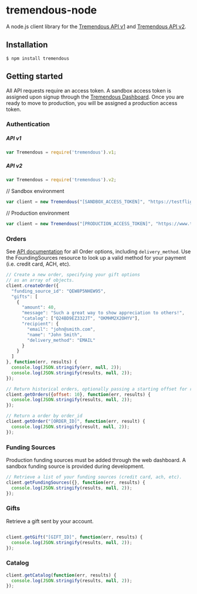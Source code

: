 tremendous-node
==============

A node.js client library for the [Tremendous API v1][1] and [Tremendous API v2][2].

## Installation

```console
$ npm install tremendous
```

## Getting started

All API requests require an access token.  A sandbox access token is assigned upon signup through the [Tremendous Dashboard][3]. Once you are ready to move to production, you will be assigned a production access token.

### Authentication
##### API v1
```javascript
var Tremendous = require('tremendous').v1;
```

##### API v2
```javascript
var Tremendous = require('tremendous').v2;
```

// Sandbox environment
```javascript
var client = new Tremendous("[SANDBOX_ACCESS_TOKEN]", "https://testflight.tremendous.com");
```

// Production environment
```javascript
var client = new Tremendous("[PRODUCTION_ACCESS_TOKEN]", "https://www.tremendous.com");
```


### Orders

See [API documentation][4] for all Order options, including `delivery_method`.  Use the FoundingSources resource to look up a valid method for your payment (i.e. credit card, ACH, etc).

```javascript
// Create a new order, specifying your gift options
// as an array of objects.
client.createOrder({
  "funding_source_id": "QEW8P5NHEW95",
  "gifts": [
    {
      "amount": 40,
      "message": "Such a great way to show appreciation to others!",
      "catalog": ["Q24BD9EZ332JT", "OKMHM2X2OHYV"],
      "recipient": {
        "email": "john@smith.com",
        "name": "John Smith",
        "delivery_method": "EMAIL"
      }
    }
  ]
}, function(err, results) {
  console.log(JSON.stringify(err, null, 2));
  console.log(JSON.stringify(results, null, 2));
});

// Return historical orders, optionally passing a starting offset for results.
client.getOrders({offset: 10}, function(err, results) {
  console.log(JSON.stringify(results, null, 2));
});

// Return a order by order_id
client.getOrder("[ORDER_ID]", function(err, result) {
  console.log(JSON.stringify(result, null, 2));
});
```

### Funding Sources
Production funding sources must be added through the web dashboard. A sandbox funding source is provided during development.

```javascript
// Retrieve a list of your funding sources (credit card, ach, etc).
client.getFundingSources({}, function(err, results) {
  console.log(JSON.stringify(results, null, 2));
});
```

### Gifts
Retrieve a gift sent by your account.

```javascript

client.getGift("[GIFT_ID]", function(err, results) {
  console.log(JSON.stringify(results, null, 2));
});
```

### Catalog

```javascript
client.getCatalog(function(err, results) {
  console.log(JSON.stringify(results, null, 2));
});
```

[1]: https://tremendous.com/docs
[2]: https://tremendous.com/docs/v2
[3]: https://tremendous.com/rewards
[4]: https://tremendous.com/docs
